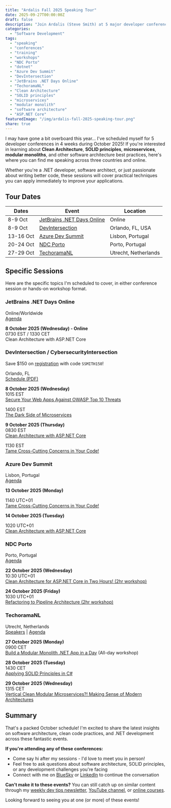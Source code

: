 ```yaml
---
title: "Ardalis Fall 2025 Speaking Tour"
date: 2025-09-27T00:00:00Z
draft: false
description: "Join Ardalis (Steve Smith) at 5 major developer conferences in October 2025 across 3 countries. Sessions on Clean Architecture, SOLID principles, microservices, and modular monoliths. Includes JetBrains .NET Days, DevIntersection, Azure Dev Summit, NDC Porto, and TechoramaNL."
categories:
  - "Software Development"
tags:
  - "speaking"
  - "conferences"
  - "training"
  - "workshops"
  - "NDC Porto"
  - "dotnet"
  - "Azure Dev Summit"
  - "DevIntersection"
  - "JetBrains .NET Days Online"
  - "TechoramaNL"
  - "Clean Architecture"
  - "SOLID principles"
  - "microservices"
  - "modular monolith"
  - "software architecture"
  - "ASP.NET Core"
featuredImage: "/img/ardalis-fall-2025-speaking-tour.png"
share: true
---
```


I may have gone a bit overboard this year... I've scheduled myself for 5 developer conferences in 4 weeks during October 2025! If you're interested in learning about **Clean Architecture**, **SOLID principles**, **microservices**, **modular monoliths**, and other software architecture best practices, here's where you can find me speaking across three countries and online.

Whether you're a .NET developer, software architect, or just passionate about writing better code, these sessions will cover practical techniques you can apply immediately to improve your applications.

## Tour Dates

| Dates | Event | Location |
|-------|-------|----------|
| 8-9 Oct | [JetBrains .NET Days Online](https://blog.jetbrains.com/dotnet/2025/09/10/jetbrains-net-days-online-2025/) | Online |
| 8-9 Oct | [DevIntersection](https://devintersection.com/) | Orlando, FL, USA |
| 13-16 Oct | [Azure Dev Summit](https://azuredevsummit.com/) | Lisbon, Portugal |
| 20-24 Oct | [NDC Porto](https://ndcporto.com/) | Porto, Portugal |
| 27-29 Oct | [TechoramaNL](https://techorama.nl/) | Utrecht, Netherlands |

## Specific Sessions

Here are the specific topics I'm scheduled to cover, in either conference session or hands-on workshop format.

### JetBrains .NET Days Online

Online/Worldwide  
[Agenda](https://lp.jetbrains.com/dotnet-days-2025/#agenda)

**8 October 2025 (Wednesday) - Online**  
0730 EST / 1330 CET  
Clean Architecture with ASP.NET Core

### DevIntersection / CybersecurityIntersection

Save $150 on [registration](https://devintersection.com/#!/register) with code `SSMITH150`!

Orlando, FL  
[Schedule (PDF)](https://devintxcontent.blob.core.windows.net/showcontent/Schedule/DEV-Schedule-2025-09-24.pdf)

**8 October 2025 (Wednesday)**  
1015 EST  
[Secure Your Web Apps Against OWASP Top 10 Threats](https://devintersection.com/#!/session/Secure%20Your%20Web%20Apps%20Against%20OWASP%20Top%2010%20Threats/7983)

1400 EST  
[The Dark Side of Microservices](https://devintersection.com/#!/session/The%20Dark%20Side%20of%20Microservices/7980)

**9 October 2025 (Thursday)**  
0830 EST  
[Clean Architecture with ASP.NET Core](https://devintersection.com/#!/session/Clean%20Architecture%20with%20ASP.NET%20Core/7949)

1130 EST  
[Tame Cross-Cutting Concerns in Your Code!](https://devintersection.com/#!/session/Tame%20Cross-Cutting%20Concerns%20in%20Your%20Code!/7946)

### Azure Dev Summit

Lisbon, Portugal  
[Agenda](https://azuredevsummit.com/agenda)

**13 October 2025 (Monday)**

1140 UTC+01  
[Tame Cross-Cutting Concerns in Your Code!](https://azuredevsummit.com/agenda/tame-cross-cutting-concerns-in-your-code/34ff9802be7e)

**14 October 2025 (Tuesday)**

1020 UTC+01  
[Clean Architecture with ASP.NET Core](https://azuredevsummit.com/agenda/clean-architecture-with-aspnet-core-0aci/0cgnpr08fah)

### NDC Porto

Porto, Portugal  
[Agenda](http://ndcporto.com/agenda)

**22 October 2025 (Wednesday)**  
10:30 UTC+01  
[Clean Architecture for ASP.NET Core in Two Hours! (2hr workshop)](https://ndcporto.com/agenda/clean-architecture-for-asp-net-core-in-two-hours/29147c696dc1)

**24 October 2025 (Friday)**  
1030 UTC+01  
[Refactoring to Pipeline Architecture (2hr workshop)](https://ndcporto.com/workshops/refactoring-to-pipeline-architecture/1a63af2e3b05)

### TechoramaNL

Utrecht, Netherlands  
[Speakers](https://techorama.nl/speakers/) | [Agenda](https://techorama.nl/agenda/)

**27 October 2025 (Monday)**  
0900 CET  
[Build a Modular Monolith .NET App in a Day](https://www.techorama.nl/agenda/session/build-a-modular-monolith-net-app-in-a-day/) (All-day workshop)

**28 October 2025 (Tuesday)**  
1430 CET  
[Applying SOLID Principles in C#](https://www.techorama.nl/agenda/session/applying-solid-principles-in-c/)

**29 October 2025 (Wednesday)**  
1315 CET  
[Vertical Clean Modular Microservices?! Making Sense of Modern Architectures](https://www.techorama.nl/agenda/session/vertical-clean-modular-microservices-making-sense-of-modern-architectures/)

## Summary

That's a packed October schedule! I'm excited to share the latest insights on software architecture, clean code practices, and .NET development across these fantastic events.

**If you're attending any of these conferences:**

- Come say hi after my sessions - I'd love to meet you in person!
- Feel free to ask questions about software architecture, SOLID principles, or any development challenges you're facing
- Connect with me on [BlueSky](https://bsky.app/profile/ardalis.com) or [LinkedIn](https://linkedin.com/in/stevenandrewsmith) to continue the conversation

**Can't make it to these events?** You can still catch up on similar content through my [weekly dev tips newsletter](/tips), [YouTube channel](https://www.youtube.com/ardalis), or [online courses](/training).

Looking forward to seeing you at one (or more) of these events!
